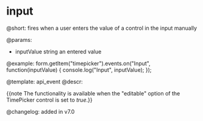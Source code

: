 input
=============

@short: fires when a user enters the value of a control in the input manually
 

@params:
- inputValue        string  an entered value


@example:
form.getItem("timepicker").events.on("Input", function(inputValue) {
    console.log("Input", inputValue);
});


@template: api_event
@descr:

{{note The functionality is available when the "editable" option of the TimePicker control is set to *true*.}}

@changelog: added in v7.0

